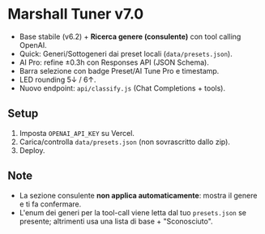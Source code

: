 # Marshall Tuner v7.0
- Base stabile (v6.2) + **Ricerca genere (consulente)** con tool calling OpenAI.
- Quick: Generi/Sottogeneri dai preset locali (`data/presets.json`).
- AI Pro: refine ±0.3h con Responses API (JSON Schema).
- Barra selezione con badge Preset/AI Tune Pro e timestamp.
- LED rounding 5↓ / 6↑.
- Nuovo endpoint: `api/classify.js` (Chat Completions + tools).

## Setup
1) Imposta `OPENAI_API_KEY` su Vercel.
2) Carica/controlla `data/presets.json` (non sovrascritto dallo zip).
3) Deploy.

## Note
- La sezione consulente **non applica automaticamente**: mostra il genere e ti fa confermare.
- L'enum dei generi per la tool-call viene letta dal tuo `presets.json` se presente; altrimenti usa una lista di base + "Sconosciuto".